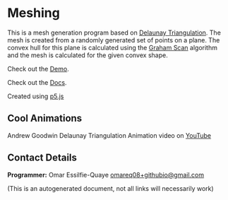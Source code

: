 # Meshing

This is a mesh generation program based on [Delaunay Triangulation](https://en.wikipedia.org/wiki/Delaunay_triangulation).  The mesh is created from a randomly generated set of points on a plane.  The convex hull for this plane is calculated using the [Graham Scan](https://en.wikipedia.org/wiki/Graham_scan) algorithm and the mesh is calculated for the given convex shape.

Check out the [Demo](https://omareq.github.io/meshing).

Check out the [Docs](https://omareq.github.io/meshing/docs).

Created using [p5.js](https://p5js.org/)

## Cool Animations

Andrew Goodwin Delaunay Triangulation Animation video on [YouTube](https://www.youtube.com/watch?v=jZUWxT1Jk_Y)


## Contact Details
__Programmer:__ Omar Essilfie-Quaye [omareq08+githubio@gmail.com](mailto:omareq08+githubio@gmail.com?subject=Omar%20EQ%20Github%20Pages%20-%20Meshing%20Project)

(This is an autogenerated document, not all links will necessarily work)
